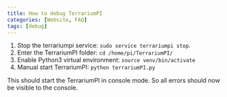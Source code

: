 ```yaml
---
title: How to debug TerrariumPI
categories: [Website, FAQ]
tags: [debug]
---
```


1. Stop the terrariumpi service: `sudo service terrariumpi stop`.
2. Enter the TerrariumPI folder: `cd /home/pi/TerrariumPI/`
3. Enable Python3 virtual environment: `source venv/bin/activate`
4. Manual start TerrariumPI: `python terrariumPI.py`

This should start the TerrariumPI in console mode. So all errors should now be visible to the console.
